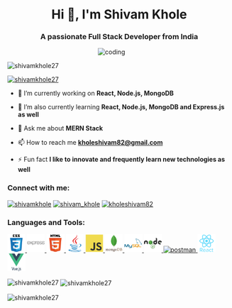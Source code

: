 <h1 align="center">Hi 👋, I'm Shivam Khole</h1>
<h3 align="center">A passionate Full Stack Developer from India</h3>
<img align = "right" alt = "coding" width = "300" src = "https://i.pinimg.com/originals/e4/26/70/e426702edf874b181aced1e2fa5c6cde.gif"> <br>

<p align="left"> <img src="https://komarev.com/ghpvc/?username=shivamkhole27&label=Profile%20views&color=0e75b6&style=flat" alt="shivamkhole27" /> </p>

<p align="left"> <a href="https://github.com/ryo-ma/github-profile-trophy"><img src="https://github-profile-trophy.vercel.app/?username=shivamkhole27" alt="shivamkhole27" /></a> </p>

- 🔭 I’m currently working on **React, Node.js, MongoDB**

- 🌱 I’m also currently learning **React, Node.js, MongoDB and Express.js as well**

- 💬 Ask me about **MERN Stack**

- 📫 How to reach me **kholeshivam82@gmail.com**

- ⚡ Fun fact **I like to innovate and frequently learn new technologies as well**

<h3 align="left">Connect with me:</h3>
<p align="left">
<a href="https://linkedin.com/in/shivamkhole" target="blank"><img align="center" src="https://raw.githubusercontent.com/rahuldkjain/github-profile-readme-generator/master/src/images/icons/Social/linked-in-alt.svg" alt="shivamkhole" height="30" width="40" /></a>
<a href="https://instagram.com/shivam_khole" target="blank"><img align="center" src="https://raw.githubusercontent.com/rahuldkjain/github-profile-readme-generator/master/src/images/icons/Social/instagram.svg" alt="shivam_khole" height="30" width="40" /></a>
<a href="https://www.leetcode.com/kholeshivam82" target="blank"><img align="center" src="https://raw.githubusercontent.com/rahuldkjain/github-profile-readme-generator/master/src/images/icons/Social/leet-code.svg" alt="kholeshivam82" height="30" width="40" /></a>
</p>

<h3 align="left">Languages and Tools:</h3>
<p align="left"> <a href="https://www.w3schools.com/css/" target="_blank" rel="noreferrer"> <img src="https://raw.githubusercontent.com/devicons/devicon/master/icons/css3/css3-original-wordmark.svg" alt="css3" width="40" height="40"/> </a> <a href="https://expressjs.com" target="_blank" rel="noreferrer"> <img src="https://raw.githubusercontent.com/devicons/devicon/master/icons/express/express-original-wordmark.svg" alt="express" width="40" height="40"/> </a> <a href="https://www.w3.org/html/" target="_blank" rel="noreferrer"> <img src="https://raw.githubusercontent.com/devicons/devicon/master/icons/html5/html5-original-wordmark.svg" alt="html5" width="40" height="40"/> </a> <a href="https://www.java.com" target="_blank" rel="noreferrer"> <img src="https://raw.githubusercontent.com/devicons/devicon/master/icons/java/java-original.svg" alt="java" width="40" height="40"/> </a> <a href="https://developer.mozilla.org/en-US/docs/Web/JavaScript" target="_blank" rel="noreferrer"> <img src="https://raw.githubusercontent.com/devicons/devicon/master/icons/javascript/javascript-original.svg" alt="javascript" width="40" height="40"/> </a> <a href="https://www.mongodb.com/" target="_blank" rel="noreferrer"> <img src="https://raw.githubusercontent.com/devicons/devicon/master/icons/mongodb/mongodb-original-wordmark.svg" alt="mongodb" width="40" height="40"/> </a> <a href="https://www.mysql.com/" target="_blank" rel="noreferrer"> <img src="https://raw.githubusercontent.com/devicons/devicon/master/icons/mysql/mysql-original-wordmark.svg" alt="mysql" width="40" height="40"/> </a> <a href="https://nodejs.org" target="_blank" rel="noreferrer"> <img src="https://raw.githubusercontent.com/devicons/devicon/master/icons/nodejs/nodejs-original-wordmark.svg" alt="nodejs" width="40" height="40"/> </a> <a href="https://postman.com" target="_blank" rel="noreferrer"> <img src="https://www.vectorlogo.zone/logos/getpostman/getpostman-icon.svg" alt="postman" width="40" height="40"/> </a> <a href="https://reactjs.org/" target="_blank" rel="noreferrer"> <img src="https://raw.githubusercontent.com/devicons/devicon/master/icons/react/react-original-wordmark.svg" alt="react" width="40" height="40"/> </a> <a href="https://vuejs.org/" target="_blank" rel="noreferrer"> <img src="https://raw.githubusercontent.com/devicons/devicon/master/icons/vuejs/vuejs-original-wordmark.svg" alt="vuejs" width="40" height="40"/> </a> </p>

<p><img align="left" src="https://github-readme-stats.vercel.app/api/top-langs?username=shivamkhole27&show_icons=true&locale=en&layout=compact" alt="shivamkhole27" /></p>

<p>&nbsp;<img align="center" src="https://github-readme-stats.vercel.app/api?username=shivamkhole27&show_icons=true&locale=en" alt="shivamkhole27" /></p>

<p><img align="center" src="https://github-readme-streak-stats.herokuapp.com/?user=shivamkhole27&" alt="shivamkhole27" /></p>
